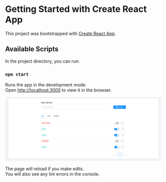 # Getting Started with Create React App

This project was bootstrapped with [Create React App](https://github.com/facebook/create-react-app).

## Available Scripts

In the project directory, you can run:

### `npm start`

Runs the app in the development mode.\
Open [http://localhost:3000](http://localhost:3000) to view it in the browser.

<img src="https://github.com/adamako/react-todo/blob/main/src/screenshots/react-app.png" alt="React app screenshot">

The page will reload if you make edits.\
You will also see any lint errors in the console.
